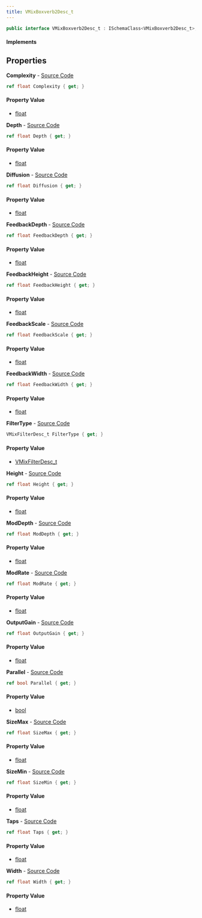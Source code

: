 ```yaml
---
title: VMixBoxverb2Desc_t
---
```


```csharp
public interface VMixBoxverb2Desc_t : ISchemaClass<VMixBoxverb2Desc_t>, ISchemaField, ISchemaClass, INativeHandle
```

#### Implements

## Properties

**Complexity** - [Source Code](https://github.com/swiftly-solution/swiftlys2/blob/master/managed/src/SwiftlyS2.Generated/Schemas/Interfaces/VMixBoxverb2Desc_t.cs#L20)

```csharp
ref float Complexity { get; }
```

#### Property Value

- [float](https://learn.microsoft.com/dotnet/api/system.single)

**Depth** - [Source Code](https://github.com/swiftly-solution/swiftlys2/blob/master/managed/src/SwiftlyS2.Generated/Schemas/Interfaces/VMixBoxverb2Desc_t.cs#L36)

```csharp
ref float Depth { get; }
```

#### Property Value

- [float](https://learn.microsoft.com/dotnet/api/system.single)

**Diffusion** - [Source Code](https://github.com/swiftly-solution/swiftlys2/blob/master/managed/src/SwiftlyS2.Generated/Schemas/Interfaces/VMixBoxverb2Desc_t.cs#L22)

```csharp
ref float Diffusion { get; }
```

#### Property Value

- [float](https://learn.microsoft.com/dotnet/api/system.single)

**FeedbackDepth** - [Source Code](https://github.com/swiftly-solution/swiftlys2/blob/master/managed/src/SwiftlyS2.Generated/Schemas/Interfaces/VMixBoxverb2Desc_t.cs#L44)

```csharp
ref float FeedbackDepth { get; }
```

#### Property Value

- [float](https://learn.microsoft.com/dotnet/api/system.single)

**FeedbackHeight** - [Source Code](https://github.com/swiftly-solution/swiftlys2/blob/master/managed/src/SwiftlyS2.Generated/Schemas/Interfaces/VMixBoxverb2Desc_t.cs#L42)

```csharp
ref float FeedbackHeight { get; }
```

#### Property Value

- [float](https://learn.microsoft.com/dotnet/api/system.single)

**FeedbackScale** - [Source Code](https://github.com/swiftly-solution/swiftlys2/blob/master/managed/src/SwiftlyS2.Generated/Schemas/Interfaces/VMixBoxverb2Desc_t.cs#L38)

```csharp
ref float FeedbackScale { get; }
```

#### Property Value

- [float](https://learn.microsoft.com/dotnet/api/system.single)

**FeedbackWidth** - [Source Code](https://github.com/swiftly-solution/swiftlys2/blob/master/managed/src/SwiftlyS2.Generated/Schemas/Interfaces/VMixBoxverb2Desc_t.cs#L40)

```csharp
ref float FeedbackWidth { get; }
```

#### Property Value

- [float](https://learn.microsoft.com/dotnet/api/system.single)

**FilterType** - [Source Code](https://github.com/swiftly-solution/swiftlys2/blob/master/managed/src/SwiftlyS2.Generated/Schemas/Interfaces/VMixBoxverb2Desc_t.cs#L30)

```csharp
VMixFilterDesc_t FilterType { get; }
```

#### Property Value

- [VMixFilterDesc_t](/docs/api/shared/schemadefinitions/vmixfilterdesc_t)

**Height** - [Source Code](https://github.com/swiftly-solution/swiftlys2/blob/master/managed/src/SwiftlyS2.Generated/Schemas/Interfaces/VMixBoxverb2Desc_t.cs#L34)

```csharp
ref float Height { get; }
```

#### Property Value

- [float](https://learn.microsoft.com/dotnet/api/system.single)

**ModDepth** - [Source Code](https://github.com/swiftly-solution/swiftlys2/blob/master/managed/src/SwiftlyS2.Generated/Schemas/Interfaces/VMixBoxverb2Desc_t.cs#L24)

```csharp
ref float ModDepth { get; }
```

#### Property Value

- [float](https://learn.microsoft.com/dotnet/api/system.single)

**ModRate** - [Source Code](https://github.com/swiftly-solution/swiftlys2/blob/master/managed/src/SwiftlyS2.Generated/Schemas/Interfaces/VMixBoxverb2Desc_t.cs#L26)

```csharp
ref float ModRate { get; }
```

#### Property Value

- [float](https://learn.microsoft.com/dotnet/api/system.single)

**OutputGain** - [Source Code](https://github.com/swiftly-solution/swiftlys2/blob/master/managed/src/SwiftlyS2.Generated/Schemas/Interfaces/VMixBoxverb2Desc_t.cs#L46)

```csharp
ref float OutputGain { get; }
```

#### Property Value

- [float](https://learn.microsoft.com/dotnet/api/system.single)

**Parallel** - [Source Code](https://github.com/swiftly-solution/swiftlys2/blob/master/managed/src/SwiftlyS2.Generated/Schemas/Interfaces/VMixBoxverb2Desc_t.cs#L28)

```csharp
ref bool Parallel { get; }
```

#### Property Value

- [bool](https://learn.microsoft.com/dotnet/api/system.boolean)

**SizeMax** - [Source Code](https://github.com/swiftly-solution/swiftlys2/blob/master/managed/src/SwiftlyS2.Generated/Schemas/Interfaces/VMixBoxverb2Desc_t.cs#L16)

```csharp
ref float SizeMax { get; }
```

#### Property Value

- [float](https://learn.microsoft.com/dotnet/api/system.single)

**SizeMin** - [Source Code](https://github.com/swiftly-solution/swiftlys2/blob/master/managed/src/SwiftlyS2.Generated/Schemas/Interfaces/VMixBoxverb2Desc_t.cs#L18)

```csharp
ref float SizeMin { get; }
```

#### Property Value

- [float](https://learn.microsoft.com/dotnet/api/system.single)

**Taps** - [Source Code](https://github.com/swiftly-solution/swiftlys2/blob/master/managed/src/SwiftlyS2.Generated/Schemas/Interfaces/VMixBoxverb2Desc_t.cs#L48)

```csharp
ref float Taps { get; }
```

#### Property Value

- [float](https://learn.microsoft.com/dotnet/api/system.single)

**Width** - [Source Code](https://github.com/swiftly-solution/swiftlys2/blob/master/managed/src/SwiftlyS2.Generated/Schemas/Interfaces/VMixBoxverb2Desc_t.cs#L32)

```csharp
ref float Width { get; }
```

#### Property Value

- [float](https://learn.microsoft.com/dotnet/api/system.single)

